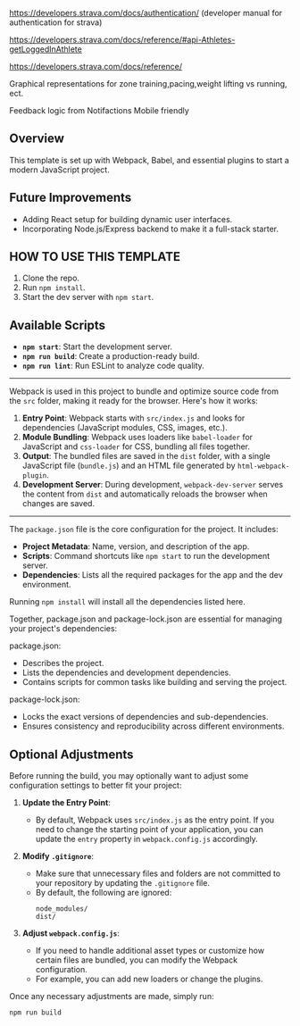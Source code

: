 https://developers.strava.com/docs/authentication/ (developer manual for authentication for strava)

https://developers.strava.com/docs/reference/#api-Athletes-getLoggedInAthlete

https://developers.strava.com/docs/reference/



Graphical representations for zone training,pacing,weight lifting vs running, ect. 


Feedback logic from Notifactions
Mobile friendly

## Overview
This template is set up with Webpack, Babel, and essential plugins to start a modern JavaScript project.

## Future Improvements
- Adding React setup for building dynamic user interfaces.
- Incorporating Node.js/Express backend to make it a full-stack starter.

## HOW TO USE THIS TEMPLATE
1. Clone the repo.
2. Run `npm install`.
3. Start the dev server with `npm start`.


## Available Scripts
- **`npm start`**: Start the development server.
- **`npm run build`**: Create a production-ready build.
- **`npm run lint`**: Run ESLint to analyze code quality.

------------------------------------------------------------------------

Webpack is used in this project to bundle and optimize source code from the `src` folder, making it ready for the browser. Here's how it works:

1. **Entry Point**: Webpack starts with `src/index.js` and looks for dependencies (JavaScript modules, CSS, images, etc.).
2. **Module Bundling**: Webpack uses loaders like `babel-loader` for JavaScript and `css-loader` for CSS, bundling all files together.
3. **Output**: The bundled files are saved in the `dist` folder, with a single JavaScript file (`bundle.js`) and an HTML file generated by `html-webpack-plugin`.
4. **Development Server**: During development, `webpack-dev-server` serves the content from `dist` and automatically reloads the browser when changes are saved.

-----------------------------------------------------------------------

The `package.json` file is the core configuration for the project. It includes:

- **Project Metadata**: Name, version, and description of the app.
- **Scripts**: Command shortcuts like `npm start` to run the development server.
- **Dependencies**: Lists all the required packages for the app and the dev environment.

Running `npm install` will install all the dependencies listed here.

Together, package.json and package-lock.json are essential for managing your project's dependencies:

package.json:

- Describes the project.
- Lists the dependencies and development dependencies.
- Contains scripts for common tasks like building and serving the project.

package-lock.json:

- Locks the exact versions of dependencies and sub-dependencies.
- Ensures consistency and reproducibility across different environments.



## Optional Adjustments

Before running the build, you may optionally want to adjust some configuration settings to better fit your project:

1. **Update the Entry Point**:
   - By default, Webpack uses `src/index.js` as the entry point. If you need to change the starting point of your application, you can update the `entry` property in `webpack.config.js` accordingly.

2. **Modify `.gitignore`**:
   - Make sure that unnecessary files and folders are not committed to your repository by updating the `.gitignore` file.
   - By default, the following are ignored:
     ```
     node_modules/
     dist/
     ```

3. **Adjust `webpack.config.js`**:
   - If you need to handle additional asset types or customize how certain files are bundled, you can modify the Webpack configuration.
   - For example, you can add new loaders or change the plugins.

Once any necessary adjustments are made, simply run:

```bash
npm run build
